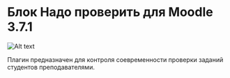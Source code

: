 # Блок Надо проверить для Moodle 3.7.1

![Alt text](https://i.ibb.co/M5Qqgg4/pic.png "Скриншот плагина")

Плагин предназначен для контроля соевременности проверки заданий студентов преподавателями.










